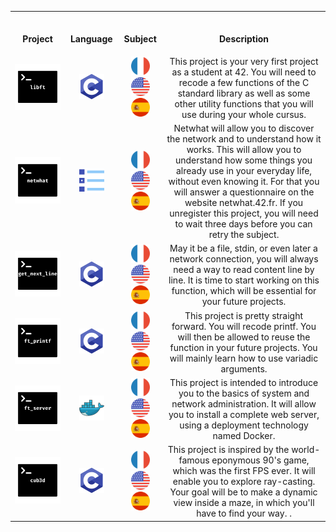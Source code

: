 <table>
<tr>
  
<th align="center">
<img width="420.5">
<p>Project</p>
</th>

<th align="center">
<img width="120.5">
<p>Language</p>
</th>
 
<th align="center">
<img width="120.5">
<p>Subject</p>
</th>
  
<th align="center">
<img width="220.5">
<p>Description</p>
</th>
 
</tr>
  
<tr>
<td align="center"> <a href="https://github.com/romanbtt/42_cursus/tree/main/libft"> <img src="Images/projects/libft.png"><a/> </td>
<td align="center"><img width=40px src="Images/languages/c.png"><a/></td>
<td align="center"> <a href="https://raw.githubusercontent.com/romanbtt/42_cursus/main/PDFs/libft/libft-fr.pdf"> <img width=30px src="Images/flags/fr.png"> <a/><a href="https://raw.githubusercontent.com/romanbtt/42_cursus/main/PDFs/libft/libft-en.pdf"><img width=30px src="Images/flags/us.png"><a/> <a href="https://raw.githubusercontent.com/romanbtt/42_cursus/main/PDFs/libft/libft-es.pdf"><img width=30px src="Images/flags/es.png"><a/> </td>
<td align="center">This project is your very first project as a student at 42. You will need to recode a few functions of the C standard library as well as some other utility functions that you will use during your whole cursus. </td>
</tr>

<tr>
<td align="center"> <a href=#><img src="Images/projects/netwhat.png"><a/></td>
<td align="center"><img width=40px src="Images/languages/mcq.png"><a/></td>
<td align="center"> <a href="https://raw.githubusercontent.com/romanbtt/42_cursus/main/PDFs/netwhat/netwhat-fr.pdf"><img width=30px src="Images/flags/fr.png"> <a/><a href="https://raw.githubusercontent.com/romanbtt/42_cursus/main/PDFs/netwhat/netwhat-en.pdf"><img width=30px src="Images/flags/us.png"><a/> <a href="https://raw.githubusercontent.com/romanbtt/42_cursus/main/PDFs/netwhat/netwhat-es.pdf"><img width=30px src="Images/flags/es.png"><a/> </td>
<td align="center">Netwhat will allow you to discover the network and to understand how it works. This will allow you to understand how some things you already use in your everyday life, without even knowing it. For that you will answer a questionnaire on the website netwhat.42.fr. If you unregister this project, you will need to wait three days before you can retry the subject. </td>
</tr>
  
<tr>
<td align="center"> <a href=https://github.com/romanbtt/42_cursus/tree/main/get_next_line><img src="Images/projects/get_next_line.png"><a/></td>
<td align="center"><img width=40px src="Images/languages/c.png"><a/></td>
<td align="center"> <a href="https://raw.githubusercontent.com/romanbtt/42_cursus/main/PDFs/get_next_line/get_next_line-fr.pdf"><img width=30px src="Images/flags/fr.png"> <a/><a href="https://raw.githubusercontent.com/romanbtt/42_cursus/main/PDFs/get_next_line/get_next_line-en.pdf"><img width=30px src="Images/flags/us.png"><a/> <a href="https://raw.githubusercontent.com/romanbtt/42_cursus/main/PDFs/get_next_line/get_next_line-es.pdf"><img width=30px src="Images/flags/es.png"><a/> </td>
<td align="center">May it be a file, stdin, or even later a network connection, you will always need a way to read content line by line. It is time to start working on this function, which will be essential for your future projects.</td>
</tr>
 
<tr>
<td align="center"> <a href=https://github.com/romanbtt/42_cursus/tree/main/ft_printf><img src="Images/projects/ft_printf.png"><a/></td>
<td align="center"><img width=40px src="Images/languages/c.png"><a/></td>
<td align="center"> <a href="https://raw.githubusercontent.com/romanbtt/42_cursus/main/PDFs/ft_printf/ft_printf-fr.pdf"><img width=30px src="Images/flags/fr.png"> <a/><a href="https://raw.githubusercontent.com/romanbtt/42_cursus/main/PDFs/ft_printf/ft_printf-en.pdf"><img width=30px src="Images/flags/us.png"><a/> <a href="https://raw.githubusercontent.com/romanbtt/42_cursus/main/PDFs/ft_printf/ft_printf-es.pdf"><img width=30px src="Images/flags/es.png"><a/> </td>
<td align="center">This project is pretty straight forward. You will recode printf. You will then be allowed to reuse the function in your future projects. You will mainly learn how to use variadic arguments.</td>
</tr>
  
  <tr>
<td align="center"> <a href=https://github.com/romanbtt/42_cursus/tree/main/ft_server><img src="Images/projects/ft_server.png"><a/></td>
<td align="center"><img width=40px src="Images/languages/docker.png"><a/></td>
<td align="center"> <a href="https://raw.githubusercontent.com/romanbtt/42_cursus/main/PDFs/ft_server/ft_server-fr.pdf"><img width=30px src="Images/flags/fr.png"> <a/><a href="https://raw.githubusercontent.com/romanbtt/42_cursus/main/PDFs/ft_server/ft_server-en.pdf"><img width=30px src="Images/flags/us.png"><a/> <a href="https://raw.githubusercontent.com/romanbtt/42_cursus/main/PDFs/ft_server/ft_server-es.pdf"><img width=30px src="Images/flags/es.png"><a/> </td>
<td align="center">This project is intended to introduce you to the basics of system and network administration. It will allow you to install a complete web server, using a deployment technology named Docker.</td>
</tr>
  
  <tr>
<td align="center"> <a href=https://github.com/romanbtt/42_cursus/tree/main/cub3d><img src="Images/projects/cub3d.png"><a/></td>
<td align="center"><img width=40px src="Images/languages/c.png"><a/></td>
<td align="center"> <a href="https://raw.githubusercontent.com/romanbtt/42_cursus/main/PDFs/cub3d/cub3d-fr.pdf"><img width=30px src="Images/flags/fr.png"><a/><a href="https://raw.githubusercontent.com/romanbtt/42_cursus/main/PDFs/cub3d/cub3d-en.pdf"><img width=30px src="Images/flags/us.png"><a/> <a href="https://raw.githubusercontent.com/romanbtt/42_cursus/main/PDFs/cub3d/cub3d-es.pdf"><img width=30px src="Images/flags/es.png"><a/> </td>
<td align="center">This project is inspired by the world-famous eponymous 90's game, which was the first FPS ever. It will enable you to explore ray-casting. Your goal will be to make a dynamic view inside a maze, in which you'll have to find your way. .</td>
</tr>

</table>
